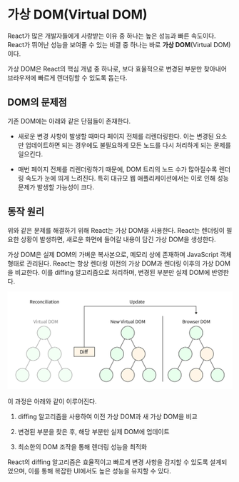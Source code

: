 # 가상 DOM(Virtual DOM)

React가 많은 개발자들에게 사랑받는 이유 중 하나는 높은 성능과 빠른 속도이다. React가 뛰어난 성능을 보여줄 수 있는 비결 중 하나는 바로 **가상 DOM**(Virtual DOM)이다.

가상 DOM은 React의 핵심 개념 중 하나로, 보다 효율적으로 변경된 부분만 찾아내어 브라우저에 빠르게 렌더링할 수 있도록 돕는다.

## DOM의 문제점

기존 DOM에는 아래와 같은 단점들이 존재한다.

- 새로운 변경 사항이 발생할 때마다 페이지 전체를 리렌더링한다. 이는 변경된 요소만 업데이트하면 되는 경우에도 불필요하게 모든 노드를 다시 처리하게 되는 문제를 일으킨다.

- 매번 페이지 전체를 리렌더링하기 때문에, DOM 트리의 노드 수가 많아질수록 렌더링 속도가 눈에 띄게 느려진다. 특히 대규모 웹 애플리케이션에서는 이로 인해 성능 문제가 발생할 가능성이 크다.

## 동작 원리

위와 같은 문제를 해결하기 위해 React는 가상 DOM을 사용한다. React는 렌더링이 필요한 상황이 발생하면, 새로운 화면에 들어갈 내용이 담긴 가상 DOM을 생성한다.

가상 DOM은 실제 DOM의 가벼운 복사본으로, 메모리 상에 존재하며 JavaScript 객체 형태로 관리된다. React는 항상 렌더링 이전의 가상 DOM과 렌더링 이후의 가상 DOM을 비교한다. 이를 diffing 알고리즘으로 처리하며, 변경된 부분만 실제 DOM에 반영한다.

<img src="../img/Virtual-DOM.png" />

이 과정은 아래와 같이 이루어진다.

1. diffing 알고리즘을 사용하여 이전 가상 DOM과 새 가상 DOM을 비교

2. 변경된 부분을 찾은 후, 해당 부분만 실제 DOM에 업데이트

3. 최소한의 DOM 조작을 통해 렌더링 성능을 최적화

React의 diffing 알고리즘은 효율적이고 빠르게 변경 사항을 감지할 수 있도록 설계되었으며, 이를 통해 복잡한 UI에서도 높은 성능을 유지할 수 있다.
